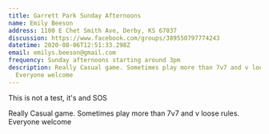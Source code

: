 ```yaml
---
title: Garrett Park Sunday Afternoons
name: Emily Beeson
address: 1100 E Chet Smith Ave, Derby, KS 67037
discussion: https://www.facebook.com/groups/389550797774243
datetime: 2020-08-06T12:51:33.298Z
email: emilys.beeson@gmail.com
frequency: Sunday afternoons starting around 3pm
description: Really Casual game. Sometimes play more than 7v7 and v loose rules.
  Everyone welcome
---
```

This is not a test, it's and SOS

Really Casual game. Sometimes play more than 7v7 and v loose rules.
  Everyone welcome
